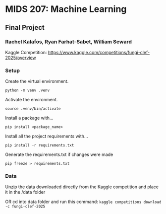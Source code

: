 # MIDS 207: Machine Learning
## Final Project
### Rachel Kalafos, Ryan Farhat-Sabet, William Seward

Kaggle Competition: https://www.kaggle.com/competitions/fungi-clef-2025/overview


### Setup

Create the virtual environment.

`python -m venv .venv`

Activate the environment.

`source .venv/bin/activate`

Install a package with...

`pip install <package_name>`

Install all the project requirements with...

`pip install -r requirements.txt`

Generate the requirements.txt if changes were made

`pip freeze > requirements.txt`


### Data
Unzip the data downloaded directly from the Kaggle competition and place it in the /data folder

OR cd into data folder and run this command: `kaggle competitions download -c fungi-clef-2025`